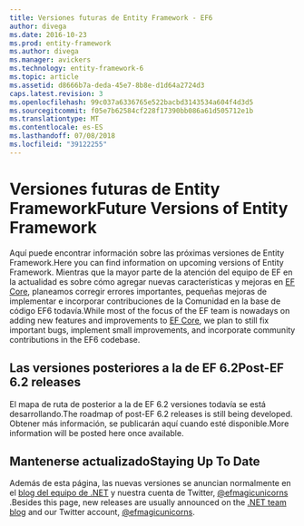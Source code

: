 ```yaml
---
title: Versiones futuras de Entity Framework - EF6
author: divega
ms.date: 2016-10-23
ms.prod: entity-framework
ms.author: divega
ms.manager: avickers
ms.technology: entity-framework-6
ms.topic: article
ms.assetid: d8666b7a-deda-45e7-8b8e-d1d64a2724d3
caps.latest.revision: 3
ms.openlocfilehash: 99c037a6336765e522bacbd3143534a604f4d3d5
ms.sourcegitcommit: f05e7b62584cf228f17390bb086a61d505712e1b
ms.translationtype: MT
ms.contentlocale: es-ES
ms.lasthandoff: 07/08/2018
ms.locfileid: "39122255"
---
```

# <a name="future-versions-of-entity-framework"></a><span data-ttu-id="6bc89-102">Versiones futuras de Entity Framework</span><span class="sxs-lookup"><span data-stu-id="6bc89-102">Future Versions of Entity Framework</span></span> 
<span data-ttu-id="6bc89-103">Aquí puede encontrar información sobre las próximas versiones de Entity Framework.</span><span class="sxs-lookup"><span data-stu-id="6bc89-103">Here you can find information on upcoming versions of Entity Framework.</span></span>
<span data-ttu-id="6bc89-104">Mientras que la mayor parte de la atención del equipo de EF en la actualidad es sobre cómo agregar nuevas características y mejoras en [EF Core](https://docs.microsoft.com/en-us/ef/core/index), planeamos corregir errores importantes, pequeñas mejoras de implementar e incorporar contribuciones de la Comunidad en la base de código EF6 todavía.</span><span class="sxs-lookup"><span data-stu-id="6bc89-104">While most of the focus of the EF team is nowadays on adding new features and improvements to [EF Core](https://docs.microsoft.com/en-us/ef/core/index), we plan to  still fix important bugs, implement small improvements, and incorporate community contributions in the EF6 codebase.</span></span>

## <a name="post-ef-62-releases"></a><span data-ttu-id="6bc89-105">Las versiones posteriores a la de EF 6.2</span><span class="sxs-lookup"><span data-stu-id="6bc89-105">Post-EF 6.2 releases</span></span>

<span data-ttu-id="6bc89-106">El mapa de ruta de posterior a la de EF 6.2 versiones todavía se está desarrollando.</span><span class="sxs-lookup"><span data-stu-id="6bc89-106">The roadmap of post-EF 6.2 releases is still being developed.</span></span> <span data-ttu-id="6bc89-107">Obtener más información, se publicarán aquí cuando esté disponible.</span><span class="sxs-lookup"><span data-stu-id="6bc89-107">More information will be posted here once available.</span></span>
 
## <a name="staying-up-to-date"></a><span data-ttu-id="6bc89-108">Mantenerse actualizado</span><span class="sxs-lookup"><span data-stu-id="6bc89-108">Staying Up To Date</span></span>  
  
<span data-ttu-id="6bc89-109">Además de esta página, las nuevas versiones se anuncian normalmente en el [blog del equipo de .NET](https://blogs.msdn.microsoft.com/dotnet/tag/entity-framework/) y nuestra cuenta de Twitter, [ @efmagicunicorns ](http://twitter.com/efmagicunicorns).</span><span class="sxs-lookup"><span data-stu-id="6bc89-109">Besides this page, new releases are usually announced on the [.NET team blog](https://blogs.msdn.microsoft.com/dotnet/tag/entity-framework/) and our Twitter account, [@efmagicunicorns](http://twitter.com/efmagicunicorns).</span></span>
  